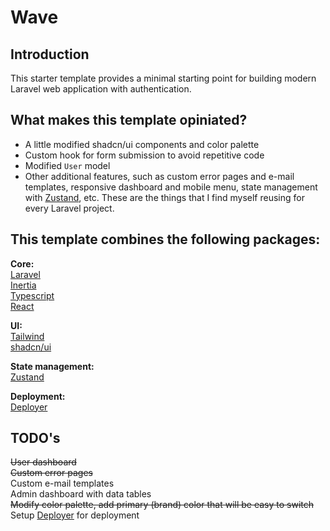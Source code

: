 # Wave

## Introduction

This starter template provides a minimal starting point for building modern Laravel web application with authentication.

## What makes this template opiniated?

-   A little modified shadcn/ui components and color palette
-   Custom hook for form submission to avoid repetitive code
-   Modified `User` model
-   Other additional features, such as custom error pages and e-mail templates, responsive dashboard and mobile menu, state management with [Zustand](https://github.com/pmndrs/zustand), etc. These are the things that I find myself reusing for every Laravel project.

## This template combines the following packages:

**Core:**<br>
[Laravel](https://github.com/laravel/laravel)<br>
[Inertia](https://github.com/inertiajs/inertia)<br>
[Typescript](https://github.com/microsoft/TypeScript)<br>
[React](https://github.com/facebook/react)<br>

**UI:**<br>
[Tailwind](https://github.com/tailwindlabs/tailwindcss)<br>
[shadcn/ui](https://github.com/shadcn-ui/ui)<br>

**State management:**<br>
[Zustand](https://github.com/pmndrs/zustand)<br>

**Deployment:**<br>
[Deployer](https://github.com/deployphp/deployer)<br>

## TODO's

~~User dashboard~~<br>
~~Custom error pages~~<br>
Custom e-mail templates<br>
Admin dashboard with data tables<br>
~~Modify color palette, add primary (brand) color that will be easy to switch~~<br>
Setup [Deployer](https://deployer.org/) for deployment<br>
